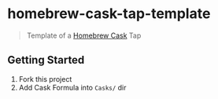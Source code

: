 # homebrew-cask-tap-template

> Template of a [Homebrew Cask](http://caskroom.io/) Tap

## Getting Started

1. Fork this project
1. Add Cask Formula into `Casks/` dir
